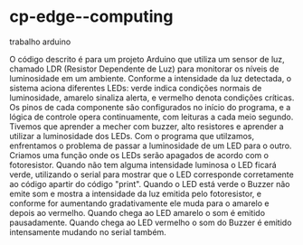 # cp-edge--computing
trabalho arduino

O código descrito é para um projeto Arduino que utiliza um sensor de luz, chamado LDR (Resistor Dependente de Luz) para monitorar os níveis de luminosidade em um ambiente.
Conforme a intensidade da luz detectada, o sistema aciona diferentes LEDs: verde indica condições normais de luminosidade, amarelo sinaliza alerta, e vermelho denota condições críticas.
Os pinos de cada componente são configurados no início do programa, e a lógica de controle opera continuamente, com leituras a cada meio segundo. 
Tivemos que aprender a mecher com buzzer, alto resistores e aprender a utilizar a luminosidade dos LEDs.
Com o programa que utilzamos, enfrentamos o problema de passar a luminosidade de um LED para o outro.
Criamos uma função onde os LEDs serão apagados de acordo com o fotoresistor. 
Quando não tem alguma intensidade luminosa o LED ficará verde, utilizando o serial para mostrar que o LED corresponde corretamente ao código apartir do código "print".
Quando o LED está verde o Buzzer não emite som e mostra a intensidade da luz emitida pelo fotoresistor, e conforme for aumentando gradativamente ele muda para o amarelo e depois ao vermelho.
Quando chega ao LED amarelo o som é emitido pausadamente.
Quando chega ao LED vermelho o som do Buzzer é emitido intensamente mudando no serial também.


